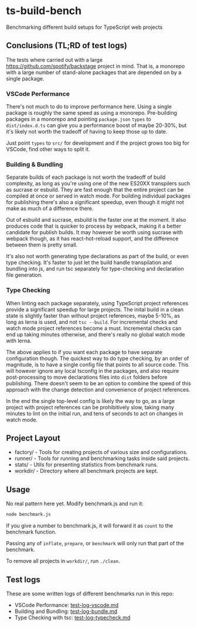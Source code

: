 # ts-build-bench

Benchmarking different build setups for TypeScript web projects

## Conclusions (TL;RD of test logs)

The tests where carried out with a large https://github.com/spotify/backstage project in mind. That is, a monorepo with a large number of stand-alone packages that are depended on by a single package.

### VSCode Performance

There's not much to do to improve performance here. Using a single package is roughly the same speed as using a monorepo. Pre-building packages in a monorepo and pointing `package.json` `types` to `dist/index.d.ts` can give you a performance boost of maybe 20-30%, but it's likely not worth the tradeoff of having to keep those up to date.

Just point `types` to `src/` for development and if the project grows too big for VSCode, find other ways to split it.

### Building & Bundling

Separate builds of each package is not worth the tradeoff of build complexity, as long as you're using one of the new ES20XX transpilers such as sucrase or esbuild. They are fast enough that the entire project can be compiled at once or served in watch mode. For building individual packages for publishing there's also a significant speedup, even though it might not make as much of a difference there.

Out of esbuild and sucrase, esbuild is the faster one at the moment. It also produces code that is quicker to process by webpack, making it a better candidate for publish builds. It may however be worth using sucrase with webpack though, as it has react-hot-reload support, and the difference between them is pretty small.

It's also not worth generating type declarations as part of the build, or even type checking. It's faster to just let the build handle transpilation and bundling into js, and run tsc separately for type-checking and declaration file generation.

### Type Checking

When linting each package separately, using TypeScript project references provide a significant speedup for large projects. The inital build in a clean state is slightly faster than without project references, maybe 5-10%, as long as lerna is used, and not `tsc --build`. For incremental checks and watch mode project references become a must. Incremental checks can end up taking minutes otherwise, and there's really no global watch mode with lerna.

The above applies to if you want each package to have separate configuration though. The quickest way to do type checking, by an order of magnitude, is to have a single config file that points to all source code. This will however ignore any local tsconfig in the packages, and also require post-processing to move declarations files into `dist` folders before publishing. There doesn't seem to be an option to combine the speed of this approach with the change detection and convenience of project references.

In the end the single top-level config is likely the way to go, as a large project with project references can be prohibitively slow, taking many minutes to lint on the initial run, and tens of seconds to act on changes in watch mode.

## Project Layout

- factory/ - Tools for creating projects of various size and configurations.
- runner/ - Tools for running and benchmarking tasks inside said projects.
- stats/ - Utils for presenting statistics from benchmark runs.
- workdir/ - Directory where all benchmark projects are kept.

## Usage

No real pattern here yet. Modify benchmark.js and run it:

```bash
node benchmark.js
```

If you give a number to benchmark.js, it will forward it as `count` to the benchmark function.

Passing any of `inflate`, `prepare`, or `benchmark` will only run that part of the benchmark.

To remove all projects in `workdir/`, run `./clean`.

## Test logs

These are some written logs of different benchmarks run in this repo:

- VSCode Performance: [test-log-vscode.md](./test-log-vscode.md)
- Building and Bundling: [test-log-bundle.md](./test-log-bundle.md)
- Type Checking with tsc: [test-log-typecheck.md](./test-log-typecheck.md)
